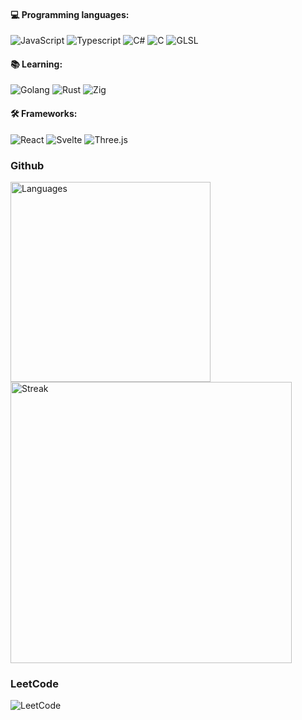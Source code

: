 #### 💻 Programming languages:
![JavaScript](https://img.shields.io/static/v1?logo=javascript&label=&message=JavaScript&color=F7DF1E&logoColor=000000&style=flat-square)
![Typescript](https://img.shields.io/static/v1?logo=typescript&label=&message=TypeScript&color=007ACC&logoColor=FFFFFF&style=flat-square)
![C#](https://img.shields.io/static/v1?logo=dotnet&label=&message=C%23&color=207D0E&logoColor=FFFFFF&style=flat-square)
![C](https://img.shields.io/static/v1?logo=c&label=&message=C&color=A8B9CC&logoColor=464646&style=flat-square)
![GLSL](https://img.shields.io/static/v1?logo=opengl&label=&message=GLSL&color=46707E&logoColor=FFFFFF&style=flat-square)

#### 📚 Learning:
![Golang](https://img.shields.io/static/v1?logo=go&label=&message=Golang&color=0088B6&logoColor=FFFFFF&style=flat-square)
![Rust](https://img.shields.io/static/v1?logo=rust&label=&message=Rust&color=FFFFFF&logoColor=000000&style=flat-square)
![Zig](https://img.shields.io/static/v1?logo=zig&label=&message=Zig&color=000000&logoColor=f2a31c&style=flat-square)

#### 🛠️ Frameworks:
![React](https://img.shields.io/static/v1?logo=react&label=&message=React&color=0A79A8&logoColor=white&style=flat-square)
![Svelte](https://img.shields.io/static/v1?logo=svelte&label=&message=Svelte&color=D63200&logoColor=white&style=flat-square)
![Three.js](https://img.shields.io/static/v1?logo=three.js&label=&message=Three.js&color=000000&logoColor=white&style=flat-square)

<div align="left">
  <h3>Github</h3>
  <img src="https://github-readme-stats.vercel.app/api/top-langs?username=Vetsou&show_icons=true&locale=en&layout=compact&theme=chartreuse-dark" alt="Languages" width="320" />
  <img src="https://github-readme-streak-stats.herokuapp.com/?user=Vetsou&theme=tokyonight" alt="Streak" width="450"/>
</div>

<div align="left">
  <h3>LeetCode</h3>
  <img src="https://leetcode-stats-six.vercel.app/api?username=Cuir0&theme=dark" alt="LeetCode" />
</div>
